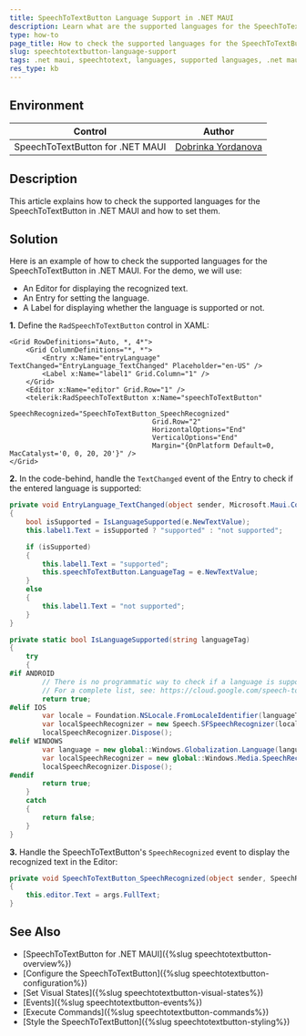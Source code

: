 ```yaml
---
title: SpeechToTextButton Language Support in .NET MAUI
description: Learn what are the supported languages for the SpeechToTextButton in .NET MAUI and how to set them.
type: how-to
page_title: How to check the supported languages for the SpeechToTextButton in .NET MAUI
slug: speechtotextbutton-language-support
tags: .net maui, speechtotext, languages, supported languages, .net maui, microsoft .net maui
res_type: kb
---
```


## Environment

| Control | Author | 
| ------- | ------ | 
| SpeechToTextButton for .NET MAUI | [Dobrinka Yordanova](https://www.telerik.com/blogs/author/dobrinka-yordanova) |

## Description

This article explains how to check the supported languages for the SpeechToTextButton in .NET MAUI and how to set them.

## Solution

Here is an example of how to check the supported languages for the SpeechToTextButton in .NET MAUI. For the demo, we will use:
* An Editor for displaying the recognized text.
* An Entry for setting the language.
* A Label for displaying whether the language is supported or not.

**1.** Define the `RadSpeechToTextButton` control in XAML:

```XAML
<Grid RowDefinitions="Auto, *, 4*">
    <Grid ColumnDefinitions="*, *">
        <Entry x:Name="entryLanguage" TextChanged="EntryLanguage_TextChanged" Placeholder="en-US" />
        <Label x:Name="label1" Grid.Column="1" />
    </Grid>
    <Editor x:Name="editor" Grid.Row="1" />
    <telerik:RadSpeechToTextButton x:Name="speechToTextButton"
                                   SpeechRecognized="SpeechToTextButton_SpeechRecognized"
                                   Grid.Row="2"
                                   HorizontalOptions="End"
                                   VerticalOptions="End"
                                   Margin="{OnPlatform Default=0, MacCatalyst='0, 0, 20, 20'}" />
</Grid>
```

**2.** In the code-behind, handle the `TextChanged` event of the Entry to check if the entered language is supported:

```C#
private void EntryLanguage_TextChanged(object sender, Microsoft.Maui.Controls.TextChangedEventArgs e)
{
    bool isSupported = IsLanguageSupported(e.NewTextValue);
    this.label1.Text = isSupported ? "supported" : "not supported";

    if (isSupported)
    {
        this.label1.Text = "supported";
        this.speechToTextButton.LanguageTag = e.NewTextValue;
    }
    else
    {
        this.label1.Text = "not supported";
    }
}

private static bool IsLanguageSupported(string languageTag)
{
    try
    {
#if ANDROID
        // There is no programmatic way to check if a language is supported on Android, but most languages are.
        // For a complete list, see: https://cloud.google.com/speech-to-text/docs/speech-to-text-supported-languages
        return true;
#elif IOS
        var locale = Foundation.NSLocale.FromLocaleIdentifier(languageTag);
        var localSpeechRecognizer = new Speech.SFSpeechRecognizer(locale);
        localSpeechRecognizer.Dispose();
#elif WINDOWS
        var language = new global::Windows.Globalization.Language(languageTag);
        var localSpeechRecognizer = new global::Windows.Media.SpeechRecognition.SpeechRecognizer(language);
        localSpeechRecognizer.Dispose();
#endif
        return true;
    }
    catch
    {
        return false;
    }
}
```

**3.** Handle the SpeechToTextButton's `SpeechRecognized` event to display the recognized text in the Editor:

```C#
private void SpeechToTextButton_SpeechRecognized(object sender, SpeechRecognizerSpeechRecognizedEventArgs args)
{
    this.editor.Text = args.FullText;
}
```

## See Also

- [SpeechToTextButton for .NET MAUI]({%slug speechtotextbutton-overview%})
- [Configure the SpeechToTextButton]({%slug speechtotextbutton-configuration%})
- [Set Visual States]({%slug speechtotextbutton-visual-states%})
- [Events]({%slug speechtotextbutton-events%})
- [Execute Commands]({%slug speechtotextbutton-commands%})
- [Style the SpeechToTextButton]({%slug speechtotextbutton-styling%})